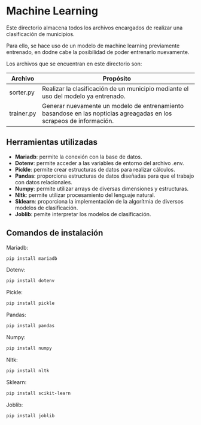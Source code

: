 # Machine Learning

Este directorio almacena todos los archivos encargados de realizar una clasificación de municipios.

Para ello, se hace uso de un modelo de machine learning previamente entrenado, en dodne cabe la posibilidad de poder entrenarlo nuevamente.

Los archivos que se encuentran en este directorio son:

| Archivo | Propósito |
| ------ | ------ |
| sorter.py | Realizar la clasificación de un municipio mediante el uso del modelo ya entrenado. |
| trainer.py | Generar nuevamente un modelo de entrenamiento basandose en las nopticias agreagadas en los scrapeos de información. |

## Herramientas utilizadas

- **Mariadb**: permite la conexión con la base de datos.
- **Dotenv**: permite acceder a las variables de entorno del archivo .env.
- **Pickle**: permite crear estructuras de datos para realizar cálculos.
- **Pandas**: proporciona estructuras de datos diseñadas para que el trabajo con datos relacionales.
- **Numpy**: permite utilizar arrays de diversas dimensiones y estructuras.
- **Nltk**: permite utilizar procesamiento del lenguaje natural.
- **Sklearn**: proporciona la implementación de la algorítmia de diversos modelos de clasificación.
- **Joblib**: pemite interpretar los modelos de clasificación.

## Comandos de instalación

Mariadb:

```sh
pip install mariadb
```

Dotenv:

```sh
pip install dotenv
```

Pickle:

```sh
pip install pickle
```

Pandas:

```sh
pip install pandas
```

Numpy:

```sh
pip install numpy
```

Nltk:

```sh
pip install nltk
```

Sklearn:

```sh
pip install scikit-learn
```

Joblib:

```sh
pip install joblib
```